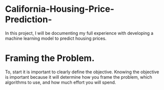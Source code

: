# California-Housing-Price-Prediction-
In this project, I will be documenting my full experience with developing a machine learning model to predict housing prices.  

# Framing the Problem. 
To, start it is important to clearly define the objective. Knowing the objective is important because it will determine how you frame the problem, which algorithms to use, and how much effort you will spend. 